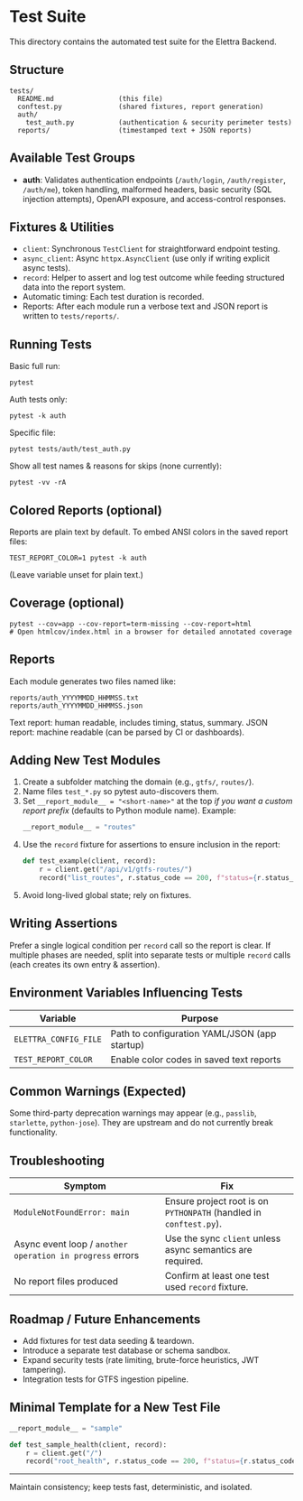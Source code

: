 # Test Suite

This directory contains the automated test suite for the Elettra Backend.

## Structure
```
tests/
  README.md                (this file)
  conftest.py              (shared fixtures, report generation)
  auth/
    test_auth.py           (authentication & security perimeter tests)
  reports/                 (timestamped text + JSON reports)
```

## Available Test Groups
- **auth**: Validates authentication endpoints (`/auth/login`, `/auth/register`, `/auth/me`), token handling, malformed headers, basic security (SQL injection attempts), OpenAPI exposure, and access-control responses.

## Fixtures & Utilities
- `client`: Synchronous `TestClient` for straightforward endpoint testing.
- `async_client`: Async `httpx.AsyncClient` (use only if writing explicit async tests).
- `record`: Helper to assert and log test outcome while feeding structured data into the report system.
- Automatic timing: Each test duration is recorded.
- Reports: After each module run a verbose text and JSON report is written to `tests/reports/`.

## Running Tests
Basic full run:
```
pytest
```
Auth tests only:
```
pytest -k auth
```
Specific file:
```
pytest tests/auth/test_auth.py
```
Show all test names & reasons for skips (none currently):
```
pytest -vv -rA
```

## Colored Reports (optional)
Reports are plain text by default. To embed ANSI colors in the saved report files:
```
TEST_REPORT_COLOR=1 pytest -k auth
```
(Leave variable unset for plain text.)

## Coverage (optional)
```
pytest --cov=app --cov-report=term-missing --cov-report=html
# Open htmlcov/index.html in a browser for detailed annotated coverage
```

## Reports
Each module generates two files named like:
```
reports/auth_YYYYMMDD_HHMMSS.txt
reports/auth_YYYYMMDD_HHMMSS.json
```
Text report: human readable, includes timing, status, summary.
JSON report: machine readable (can be parsed by CI or dashboards).

## Adding New Test Modules
1. Create a subfolder matching the domain (e.g., `gtfs/`, `routes/`).
2. Name files `test_*.py` so pytest auto-discovers them.
3. Set `__report_module__ = "<short-name>"` at the top *if you want a custom report prefix* (defaults to Python module name). Example:
   ```python
   __report_module__ = "routes"
   ```
4. Use the `record` fixture for assertions to ensure inclusion in the report:
   ```python
   def test_example(client, record):
       r = client.get("/api/v1/gtfs-routes/")
       record("list_routes", r.status_code == 200, f"status={r.status_code}")
   ```
5. Avoid long-lived global state; rely on fixtures.

## Writing Assertions
Prefer a single logical condition per `record` call so the report is clear. If multiple phases are needed, split into separate tests or multiple `record` calls (each creates its own entry & assertion).

## Environment Variables Influencing Tests
| Variable            | Purpose                                     |
|---------------------|---------------------------------------------|
| `ELETTRA_CONFIG_FILE` | Path to configuration YAML/JSON (app startup) |
| `TEST_REPORT_COLOR` | Enable color codes in saved text reports     |

## Common Warnings (Expected)
Some third-party deprecation warnings may appear (e.g., `passlib`, `starlette`, `python-jose`). They are upstream and do not currently break functionality.

## Troubleshooting
| Symptom                                      | Fix |
|----------------------------------------------|-----|
| `ModuleNotFoundError: main`                  | Ensure project root is on `PYTHONPATH` (handled in `conftest.py`). |
| Async event loop / `another operation in progress` errors | Use the sync `client` unless async semantics are required. |
| No report files produced                     | Confirm at least one test used `record` fixture. |

## Roadmap / Future Enhancements
- Add fixtures for test data seeding & teardown.
- Introduce a separate test database or schema sandbox.
- Expand security tests (rate limiting, brute-force heuristics, JWT tampering).
- Integration tests for GTFS ingestion pipeline.

## Minimal Template for a New Test File
```python
__report_module__ = "sample"

def test_sample_health(client, record):
    r = client.get("/")
    record("root_health", r.status_code == 200, f"status={r.status_code}")
```

---
Maintain consistency; keep tests fast, deterministic, and isolated.

